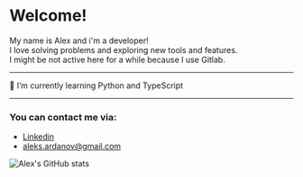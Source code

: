 # Welcome!
 My name is Alex and i'm a developer! </br>
 I love solving problems and exploring new tools and features. </br>
 I might be not active here for a while because I use Gitlab.
_____
<!-- 🔭 I’m currently working on [Human Rights First - Blue Witness](https://github.com/Lambda-School-Labs/human-rights-first-police-fe-a) </br> -->
🌱 I’m currently learning Python and TypeScript
_____
 ### You can contact me via:
* [Linkedin](https://www.linkedin.com/in/aleksandr-ardanov/)
* [aleks.ardanov@gmail.com](mailto:aleks.ardanov@gmail.com)



![Alex's GitHub stats](https://github-readme-stats.vercel.app/api?username=aleksandr-ardanov&theme=nord)
